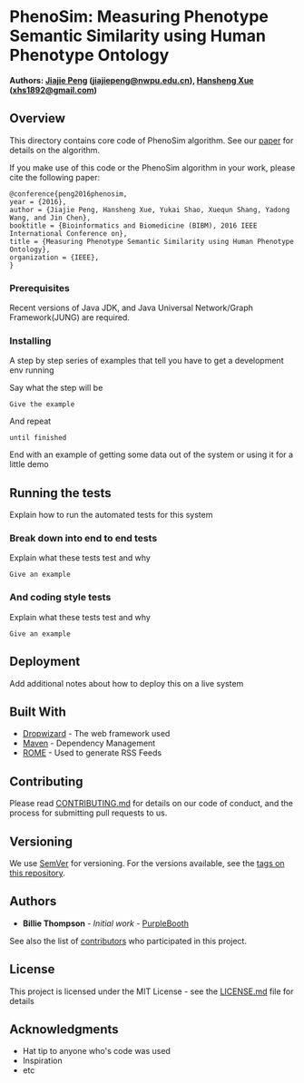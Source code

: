 # PhenoSim: Measuring Phenotype Semantic Similarity using Human Phenotype Ontology

**Authors: [Jiajie Peng](http://teacher.nwpu.edu.cn/peng) (jiajiepeng@nwpu.edu.cn), [Hansheng Xue](https://sites.google.com/site/xuehansh/) (xhs1892@gmail.com)**

## Overview

This directory contains core code of PhenoSim algorithm. See our [paper](http://ieeexplore.ieee.org/document/7822617/) for details on the algorithm.

If you make use of this code or the PhenoSim algorithm in your work, please cite the following paper:

```
@conference{peng2016phenosim,
year = {2016},
author = {Jiajie Peng, Hansheng Xue, Yukai Shao, Xuequn Shang, Yadong Wang, and Jin Chen},
booktitle = {Bioinformatics and Biomedicine (BIBM), 2016 IEEE International Conference on},
title = {Measuring Phenotype Semantic Similarity using Human Phenotype Ontology},
organization = {IEEE},
}
```

### Prerequisites

Recent versions of Java JDK, and Java Universal Network/Graph Framework(JUNG) are required.


### Installing

A step by step series of examples that tell you have to get a development env running

Say what the step will be

```
Give the example
```

And repeat

```
until finished
```

End with an example of getting some data out of the system or using it for a little demo

## Running the tests

Explain how to run the automated tests for this system

### Break down into end to end tests

Explain what these tests test and why

```
Give an example
```

### And coding style tests

Explain what these tests test and why

```
Give an example
```

## Deployment

Add additional notes about how to deploy this on a live system

## Built With

* [Dropwizard](http://www.dropwizard.io/1.0.2/docs/) - The web framework used
* [Maven](https://maven.apache.org/) - Dependency Management
* [ROME](https://rometools.github.io/rome/) - Used to generate RSS Feeds

## Contributing

Please read [CONTRIBUTING.md](https://gist.github.com/PurpleBooth/b24679402957c63ec426) for details on our code of conduct, and the process for submitting pull requests to us.

## Versioning

We use [SemVer](http://semver.org/) for versioning. For the versions available, see the [tags on this repository](https://github.com/your/project/tags). 

## Authors

* **Billie Thompson** - *Initial work* - [PurpleBooth](https://github.com/PurpleBooth)

See also the list of [contributors](https://github.com/your/project/contributors) who participated in this project.

## License

This project is licensed under the MIT License - see the [LICENSE.md](LICENSE.md) file for details

## Acknowledgments

* Hat tip to anyone who's code was used
* Inspiration
* etc

